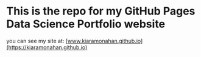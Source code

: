 # This is the repo for my GitHub Pages Data Science Portfolio website
you can see my site at: [www.kiaramonahan.github.io](https://kiaramonahan.github.io)
